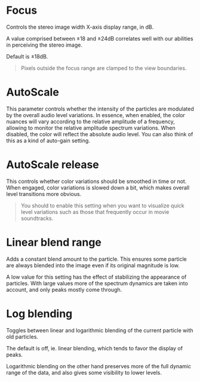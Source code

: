 # Focus

Controls the stereo image width X-axis display range, in dB.

A value comprised between ±18 and ±24dB correlates well with our abilities in perceiving the stereo image.

Default is ±18dB.

> Pixels outside the focus range are clamped to the view boundaries.

# AutoScale
This parameter controls whether the intensity of the particles are modulated by the overall audio level variations. 
In essence, when enabled, the color nuances will vary according to the relative amplitude of a frequency, allowing to monitor the relative amplitude spectrum variations. 
When disabled, the color will reflect the absolute audio level. You can also think of this as a kind of auto-gain setting.

# AutoScale release
This controls whether color variations should be smoothed in time or not. 
When engaged, color variations is slowed down a bit, which makes overall level transitions more obvious.

>You should to enable this setting when you want to visualize quick level
variations such as those that frequently occur in movie soundtracks.

# Linear blend range
Adds a constant blend amount to the particle. 
This ensures some particle are always blended into the image even if its original magnitude is low.

A low value for this setting has the effect of stabilizing the appearance of particles. 
With large values more of the spectrum dynamics are taken into account, and only peaks mostly come through.

# Log blending
Toggles between linear and logarithmic blending of the current particle with old particles.

The default is off, ie. linear blending, which tends to favor the display of peaks.

Logarithmic blending on the other hand preserves more of the full dynamic range of the data, and also gives some visibility to lower levels.
